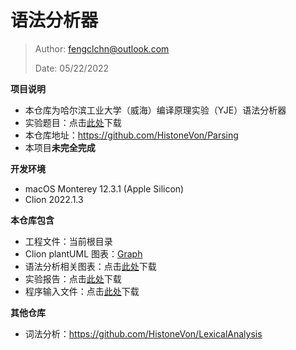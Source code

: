 # 语法分析器

> Author: fengclchn@outlook.com
>
> Date: 05/22/2022

**项目说明**

* 本仓库为哈尔滨工业大学（威海）编译原理实验（YJE）语法分析器
* 实验题目：点击[此处](https://histone-obs.obs.cn-southwest-2.myhuaweicloud.com/github/SOTI/LexicalAnalysis/%E7%BC%96%E8%AF%91%E5%8E%9F%E7%90%86%E5%AE%9E%E9%AA%8C2022.pdf)下载
* 本仓库地址：https://github.com/HistoneVon/Parsing
* 本项目**未完全完成**

**开发环境**

* macOS Monterey 12.3.1 (Apple Silicon)
* Clion 2022.1.3

**本仓库包含**

* 工程文件：当前根目录
* Clion plantUML 图表：[Graph](./Graph)
* 语法分析相关图表：点击[此处](https://histone-obs.obs.cn-southwest-2.myhuaweicloud.com/github/SOTI/Parsing/lab02%20%E8%AF%AD%E6%B3%95%E5%88%86%E6%9E%90%E7%9B%B8%E5%85%B3%E5%9B%BE%E8%A1%A8.7z)下载
* 实验报告：点击[此处](https://histone-obs.obs.cn-southwest-2.myhuaweicloud.com/github/SOTI/Parsing/%E7%BC%96%E8%AF%91%E5%8E%9F%E7%90%86%E5%AE%9E%E9%AA%8C%E6%8A%A5%E5%91%8A%E5%AE%8C%E6%95%B4%E7%89%88.7z)下载
* 程序输入文件：点击[此处](https://histone-obs.obs.cn-southwest-2.myhuaweicloud.com/github/SOTI/Parsing/grammar.txt)下载

**其他仓库**

* 词法分析：https://github.com/HistoneVon/LexicalAnalysis